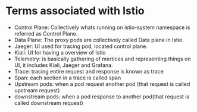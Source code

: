 # Terms associated with Istio

- Control Plane: Collectively whats running on istio-system namespace is referred as Control Plane.
- Data Plane: The proxy pods are collectively called Data plane in Istio.
- Jaeger: UI used for tracing pod, located control plane.
- Kiali: UI for having a overview of Istio
- Telemetry: is basically gathering of mertices and representing things on UI, it includes Kiali, Jaeger and Grafana.
- Trace: tracing entire request and response is known as trace
- Span: each section in a trace is called span
- Upstream pods: when a pod request another pod (that request is called upstream request)
- downstream pods: when a pod response to another pod(that request is called downstream request)
